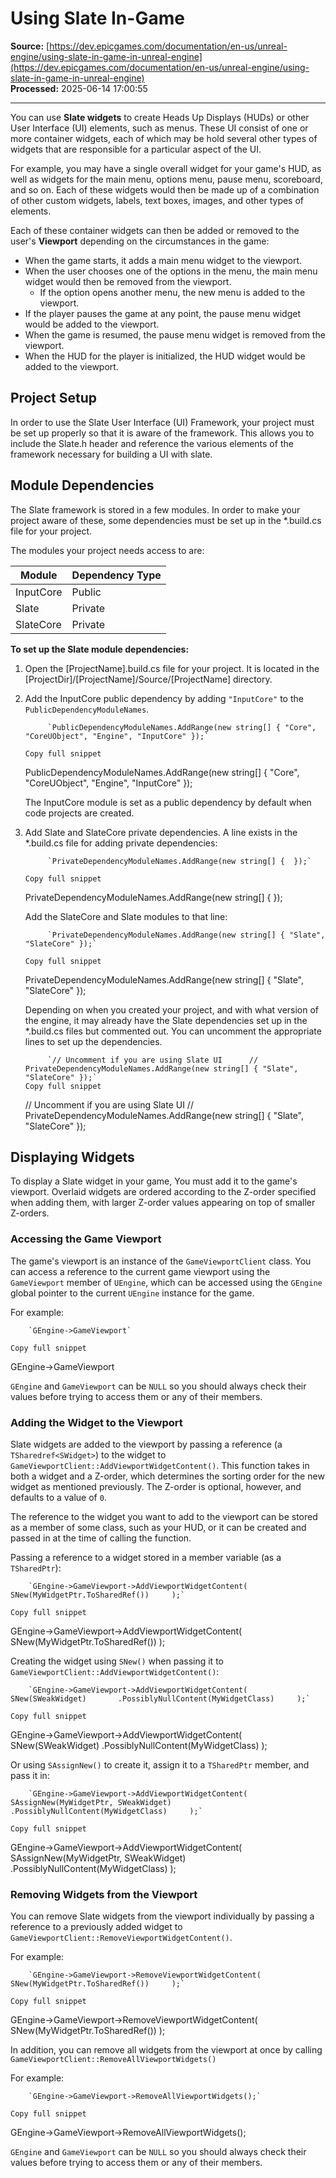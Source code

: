 # Using Slate In-Game

**Source:** [https://dev.epicgames.com/documentation/en-us/unreal-engine/using-slate-in-game-in-unreal-engine](https://dev.epicgames.com/documentation/en-us/unreal-engine/using-slate-in-game-in-unreal-engine)  
**Processed:** 2025-06-14 17:00:55

---

You can use **Slate widgets** to create Heads Up Displays (HUDs) or other User Interface (UI) elements, such as menus. These UI consist of one or more container widgets, each of which may be hold several other types of widgets that are responsible for a particular aspect of the UI.

For example, you may have a single overall widget for your game's HUD, as well as widgets for the main menu, options menu, pause menu, scoreboard, and so on. Each of these widgets would then be made up of a combination of other custom widgets, labels, text boxes, images, and other types of elements.

Each of these container widgets can then be added or removed to the user's **Viewport** depending on the circumstances in the game:

-   When the game starts, it adds a main menu widget to the viewport.
-   When the user chooses one of the options in the menu, the main menu widget would then be removed from the viewport.
    -   If the option opens another menu, the new menu is added to the viewport.
-   If the player pauses the game at any point, the pause menu widget would be added to the viewport.
-   When the game is resumed, the pause menu widget is removed from the viewport.
-   When the HUD for the player is initialized, the HUD widget would be added to the viewport.

## Project Setup

In order to use the Slate User Interface (UI) Framework, your project must be set up properly so that it is aware of the framework. This allows you to include the Slate.h header and reference the various elements of the framework necessary for building a UI with slate.

## Module Dependencies

The Slate framework is stored in a few modules. In order to make your project aware of these, some dependencies must be set up in the \*.build.cs file for your project.

The modules your project needs access to are:

| Module | Dependency Type |
| --- | --- |
| InputCore | Public |
| Slate | Private |
| SlateCore | Private |

**To set up the Slate module dependencies:**

1.  Open the \[ProjectName\].build.cs file for your project. It is located in the \[ProjectDir\]/\[ProjectName\]/Source/\[ProjectName\] directory.
2.  Add the InputCore public dependency by adding `"InputCore"` to the `PublicDependencyModuleNames`.
    
    ```
         `PublicDependencyModuleNames.AddRange(new string[] { "Core", "CoreUObject", "Engine", "InputCore" });`
    		
    Copy full snippet
    ```
    PublicDependencyModuleNames.AddRange(new string\[\] { "Core", "CoreUObject", "Engine", "InputCore" });
    
    The InputCore module is set as a public dependency by default when code projects are created.
    
3.  Add Slate and SlateCore private dependencies. A line exists in the \*.build.cs file for adding private dependencies:
    
    ```
         `PrivateDependencyModuleNames.AddRange(new string[] {  });`
    		
    Copy full snippet
    ```
    PrivateDependencyModuleNames.AddRange(new string\[\] { });
    
    Add the SlateCore and Slate modules to that line:
    
    ```
         `PrivateDependencyModuleNames.AddRange(new string[] { "Slate", "SlateCore" });`
    
    Copy full snippet
    ```
    PrivateDependencyModuleNames.AddRange(new string\[\] { "Slate", "SlateCore" });
    
    Depending on when you created your project, and with what version of the engine, it may already have the Slate dependencies set up in the \*.build.cs files but commented out. You can uncomment the appropriate lines to set up the dependencies.
    
    ```
         `// Uncomment if you are using Slate UI      // PrivateDependencyModuleNames.AddRange(new string[] { "Slate", "SlateCore" });`
    Copy full snippet
    ```
    // Uncomment if you are using Slate UI // PrivateDependencyModuleNames.AddRange(new string\[\] { "Slate", "SlateCore" });

## Displaying Widgets

To display a Slate widget in your game, You must add it to the game's viewport. Overlaid widgets are ordered according to the Z-order specified when adding them, with larger Z-order values appearing on top of smaller Z-orders.

### Accessing the Game Viewport

The game's viewport is an instance of the `GameViewportClient` class. You can access a reference to the current game viewport using the `GameViewport` member of `UEngine`, which can be accessed using the `GEngine` global pointer to the current `UEngine` instance for the game.

For example:

```
	`GEngine->GameViewport`

Copy full snippet
```
GEngine->GameViewport

`GEngine` and `GameViewport` can be `NULL` so you should always check their values before trying to access them or any of their members.

### Adding the Widget to the Viewport

Slate widgets are added to the viewport by passing a reference (a `TSharedref<SWidget>`) to the widget to `GameViewportClient::AddViewportWidgetContent()`. This function takes in both a widget and a Z-order, which determines the sorting order for the new widget as mentioned previously. The Z-order is optional, however, and defaults to a value of `0`.

The reference to the widget you want to add to the viewport can be stored as a member of some class, such as your HUD, or it can be created and passed in at the time of calling the function.

Passing a reference to a widget stored in a member variable (as a `TSharedPtr`):

```
	`GEngine->GameViewport->AddViewportWidgetContent( 		SNew(MyWidgetPtr.ToSharedRef()) 	);`

Copy full snippet
```
GEngine->GameViewport->AddViewportWidgetContent( SNew(MyWidgetPtr.ToSharedRef()) );

Creating the widget using `SNew()` when passing it to `GameViewportClient::AddViewportWidgetContent()`:

```
	`GEngine->GameViewport->AddViewportWidgetContent( 		SNew(SWeakWidget) 		.PossiblyNullContent(MyWidgetClass) 	);`

Copy full snippet
```
GEngine->GameViewport->AddViewportWidgetContent( SNew(SWeakWidget) .PossiblyNullContent(MyWidgetClass) );

Or using `SAssignNew()` to create it, assign it to a `TSharedPtr` member, and pass it in:

```
	`GEngine->GameViewport->AddViewportWidgetContent( 		SAssignNew(MyWidgetPtr, SWeakWidget) 		.PossiblyNullContent(MyWidgetClass) 	);`

Copy full snippet
```
GEngine->GameViewport->AddViewportWidgetContent( SAssignNew(MyWidgetPtr, SWeakWidget) .PossiblyNullContent(MyWidgetClass) );

### Removing Widgets from the Viewport

You can remove Slate widgets from the viewport individually by passing a reference to a previously added widget to `GameViewportClient::RemoveViewportWidgetContent()`.

For example:

```
	`GEngine->GameViewport->RemoveViewportWidgetContent( 		SNew(MyWidgetPtr.ToSharedRef()) 	);`

Copy full snippet
```
GEngine->GameViewport->RemoveViewportWidgetContent( SNew(MyWidgetPtr.ToSharedRef()) );

In addition, you can remove all widgets from the viewport at once by calling `GameViewportClient::RemoveAllViewportWidgets()`

For example:

```
	`GEngine->GameViewport->RemoveAllViewportWidgets();`

Copy full snippet
```
GEngine->GameViewport->RemoveAllViewportWidgets();

`GEngine` and `GameViewport` can be `NULL` so you should always check their values before trying to access them or any of their members.